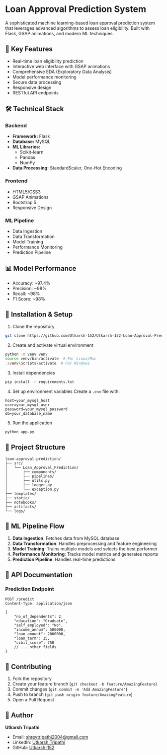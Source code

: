 ﻿# Loan Approval Prediction System

A sophisticated machine learning-based loan approval prediction system that leverages advanced algorithms to assess loan eligibility. Built with Flask, GSAP animations, and modern ML techniques.

## 🌟 Key Features

- Real-time loan eligibility prediction
- Interactive web interface with GSAP animations
- Comprehensive EDA (Exploratory Data Analysis)
- Model performance monitoring
- Secure data processing
- Responsive design
- RESTful API endpoints

## 🛠️ Technical Stack

### Backend
- **Framework:** Flask
- **Database:** MySQL
- **ML Libraries:** 
  - Scikit-learn
  - Pandas
  - NumPy
- **Data Processing:** StandardScaler, One-Hot Encoding

### Frontend
- HTML5/CSS3
- GSAP Animations
- Bootstrap 5
- Responsive Design

### ML Pipeline
- Data Ingestion
- Data Transformation
- Model Training
- Performance Monitoring
- Prediction Pipeline

## 📊 Model Performance

- Accuracy: ~97.4%
- Precision: ~98%
- Recall: ~98%
- F1 Score: ~98%

## 🚀 Installation & Setup

1. Clone the repository
```bash
git clone https://github.com/Utkarsh-152/Utkarsh-152-Loan-Approval-Prediction.git
```

2. Create and activate virtual environment
```bash
python -m venv venv
source venv/bin/activate  # For Linux/Mac
.\venv\Scripts\activate  # For Windows
```

3. Install dependencies
```bash
pip install -r requirements.txt
```

4. Set up environment variables
Create a `.env` file with:
```env
host=your_mysql_host
user=your_mysql_user
password=your_mysql_password
db=your_database_name
```

5. Run the application
```bash
python app.py
```

## 📁 Project Structure

```
loan-approval-prediction/
├── src/
│   └── Loan_Approval_Prediction/
│       ├── components/
│       ├── pipelines/
│       ├── utils.py
│       ├── logger.py
│       └── exception.py
├── templates/
├── static/
├── notebooks/
├── artifacts/
└── logs/
```

## 🔄 ML Pipeline Flow

1. **Data Ingestion**: Fetches data from MySQL database
2. **Data Transformation**: Handles preprocessing and feature engineering
3. **Model Training**: Trains multiple models and selects the best performer
4. **Performance Monitoring**: Tracks model metrics and generates reports
5. **Prediction Pipeline**: Handles real-time predictions

## 📝 API Documentation

### Prediction Endpoint
```http
POST /predict
Content-Type: application/json

{
    "no_of_dependents": 2,
    "education": "Graduate",
    "self_employed": "No",
    "income_annum": 500000,
    "loan_amount": 2000000,
    "loan_term": 15,
    "cibil_score": 750
    // ... other fields
}
```

## 👥 Contributing

1. Fork the repository
2. Create your feature branch (`git checkout -b feature/AmazingFeature`)
3. Commit changes (`git commit -m 'Add AmazingFeature'`)
4. Push to branch (`git push origin feature/AmazingFeature`)
5. Open a Pull Request


## 👤 Author

**Utkarsh Tripathi**
- Email: shreytripathi2004@gmail.com
- LinkedIn: [Utkarsh Tripathi](https://linkedin.com/in/utkarsh-tripathi-0144001b2/)
- GitHub: [Utkarsh-152](https://github.com/Utkarsh-152)
